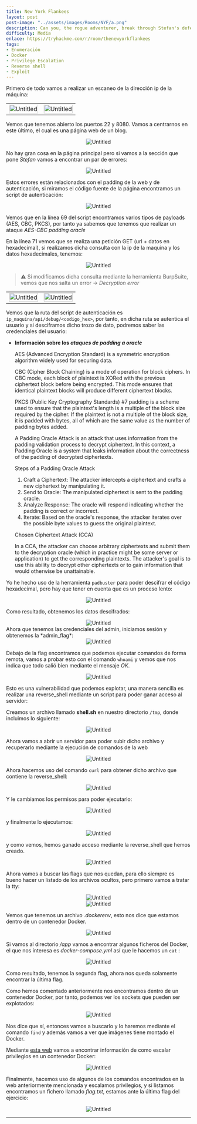 ```yaml
---
title: New York Flankees
layout: post
post-image: "../assets/images/Rooms/NYF/a.png"
description: Can you, the rogue adventurer, break through Stefan's defences to take control of his blog?
difficulty: Media
enlace: https://tryhackme.com/r/room/thenewyorkflankees
tags:
- Enumeración
- Docker
- Privilege Escalation
- Reverse shell
- Exploit
---
```


Primero de todo vamos a realizar un escaneo de la dirección ip de la máquina:
<div style="text-align: center; ">
  <table>
    <tr>
      <td>
        <div style="text-align: center; ">
          <img src="../assets/images/Rooms/NYF/Untitled.png" alt="Untitled" onclick="openModal(this.src)" style="width:100%; max-width:800px;" />
        </div>
      </td>
      <td>
        <div style="text-align: center; ">
          <img src="../assets/images/Rooms/NYF/Untitled 1.png" alt="Untitled" onclick="openModal(this.src)" style="width:100%; max-width:800px;" />
        </div>
      </td>
    </tr>
  </table>
</div>

Vemos que tenemos abierto los puertos 22 y 8080. Vamos a centrarnos en este último, el cual es una página web de un blog.

<div style="text-align: center; ">
  <img src="../assets/images/Rooms/NYF/Screenshot_2024-07-26_at_18.16.42_(2).png" alt="Untitled" onclick="openModal(this.src)" />
</div>

No hay gran cosa en la página principal pero si vamos a la sección que pone *Stefan* vamos a encontrar un par de errores:

<div style="text-align: center; ">
  <img src="../assets/images/Rooms/NYF/Untitled 2.png" alt="Untitled" onclick="openModal(this.src)" />
</div>

Estos errores están relacionados con el padding de la web y de autenticación, si miramos el código fuente de la página encontramos un script de autenticación:

<div style="text-align: center; ">
  <img src="../assets/images/Rooms/NYF/Untitled 3.png" alt="Untitled" onclick="openModal(this.src)" />
</div>

Vemos que en la línea 69 del script encontramos varios tipos de payloads (AES, CBC, PKCS), por tanto ya sabemos que tenemos que realizar un ataque *AES-CBC padding oracle*

En la línea 71 vemos que se realiza una petición GET (url + datos en hexadecimal), si realizamos dicha consulta con la ip de la maquina y los datos hexadecimales, tenemos:

<div style="text-align: center; ">
  <img src="../assets/images/Rooms/NYF/Untitled 4.png" alt="Untitled" onclick="openModal(this.src)" />
</div>


> ⚠️ Si modificamos dicha consulta mediante la herramienta BurpSuite, vemos que nos salta un error → *Decryption error*

<div style="text-align: center;">
  <table>
    <tr>
      <td>
        <div style="text-align: center; ">
          <img src="../assets/images/Rooms/NYF/Untitled 5.png" alt="Untitled" onclick="openModal(this.src)" style="width:100%; max-width:650px;" />
        </div>
      </td>
      <td>
        <div style="text-align: center; ">
          <img src="../assets/images/Rooms/NYF/Untitled 6.png" alt="Untitled" onclick="openModal(this.src)" style="width:100%; max-width:900px;" />
        </div>
      </td>
    </tr>
  </table>
</div>

Vemos que la ruta del script de autenticación es `ip_maquina/api/debug/<codigo_hex>`, por tanto, en dicha ruta se autentica el usuario y si desciframos dicho trozo de dato, podremos saber las credenciales del usuario:

- **Información sobre los *ataques de padding a oracle***
    
    AES (Advanced Encryption Standard) is a symmetric encryption algorithm widely used for securing data.
    
    CBC (Cipher Block Chaining) is a mode of operation for block ciphers. In CBC mode, each block of plaintext is XORed with the previous ciphertext block before being encrypted. This mode ensures that identical plaintext blocks will produce different ciphertext blocks.
    
    PKCS (Public Key Cryptography Standards) #7 padding is a scheme used to ensure that the plaintext's length is a multiple of the block size required by the cipher. If the plaintext is not a multiple of the block size, it is padded with bytes, all of which are the same value as the number of padding bytes added.
    
    A Padding Oracle Attack is an attack that uses information from the padding validation process to decrypt ciphertext. In this context, a Padding Oracle is a system that leaks information about the correctness of the padding of decrypted ciphertexts.
    
    Steps of a Padding Oracle Attack
    
    1. Craft a Ciphertext: The attacker intercepts a ciphertext and crafts a new ciphertext by manipulating it.
    2. Send to Oracle: The manipulated ciphertext is sent to the padding oracle.
    3. Analyze Response: The oracle will respond indicating whether the padding is correct or incorrect.
    4. Iterate: Based on the oracle's response, the attacker iterates over the possible byte values to guess the original plaintext.
    
    Chosen Ciphertext Attack (CCA)
    
    In a CCA, the attacker can choose arbitrary ciphertexts and submit them to the decryption oracle (which in practice might be some server or application) to get the corresponding plaintexts. The attacker's goal is to use this ability to decrypt other ciphertexts or to gain information that would otherwise be unattainable.
    

Yo he hecho uso de la herramienta `padbuster` para poder descifrar el código hexadecimal, pero hay que tener en cuenta que es un proceso lento:

<div style="text-align: center; ">
    <img src="../assets/images/Rooms/NYF/Untitled 7.png" alt="Untitled" onclick="openModal(this.src)" />
</div>

Como resultado, obtenemos los datos descifrados:

<div style="text-align: center; ">
    <img src="../assets/images/Rooms/NYF/Screenshot_2024-07-26_at_19.42.04.png" alt="Untitled" onclick="openModal(this.src)" />
</div>
Ahora que tenemos las credenciales del admin, iniciamos sesión y obtenemos la *admin_flag*:

<div style="text-align: center; ">
    <img src="../assets/images/Rooms/NYF/Untitled 8.png" alt="Untitled" onclick="openModal(this.src)" />
</div>

Debajo de la flag encontramos que podemos ejecutar comandos de forma remota, vamos a probar esto con el comando `whoami` y vemos que nos indica que todo salió bien mediante el mensaje *OK*.

<div style="text-align: center; ">
    <img src="../assets/images/Rooms/NYF/Untitled 9.png" alt="Untitled" onclick="openModal(this.src)" />
</div>

Esto es una vulnerabilidad que podemos explotar, una manera sencilla es realizar una reverse_shell mediante un script para poder ganar acceso al servidor:

Creamos un archivo llamado **shell.sh** en nuestro directorio `/tmp`, donde incluimos lo siguiente:

<div style="text-align: center; ">
    <img src="../assets/images/Rooms/NYF/Untitled 10.png" alt="Untitled" onclick="openModal(this.src)" />
</div>

Ahora vamos a abrir un servidor para poder subir dicho archivo y recuperarlo mediante la ejecución de comandos de la web

<div style="text-align: center; ">
    <img src="../assets/images/Rooms/NYF/Untitled 11.png" alt="Untitled" onclick="openModal(this.src)" />
</div>

Ahora hacemos uso del comando `curl` para obtener dicho archivo que contiene la reverse_shell:

<div style="text-align: center; ">
    <img src="../assets/images/Rooms/NYF/Untitled 12.png" alt="Untitled" onclick="openModal(this.src)" />
</div>

Y le cambiamos los permisos para poder ejecutarlo:

<div style="text-align: center; ">
    <img src="../assets/images/Rooms/NYF/Screenshot_2024-07-26_at_20.23.40.png" alt="Untitled" onclick="openModal(this.src)" />
</div>

y finalmente lo ejecutamos:

<div style="text-align: center; ">
    <img src="../assets/images/Rooms/NYF/Screenshot_2024-07-26_at_20.24.01.png" alt="Untitled" onclick="openModal(this.src)" />
</div>

y como vemos, hemos ganado acceso mediante la reverse_shell que hemos creado.

<div style="text-align: center; ">
    <img src="../assets/images/Rooms/NYF/Screenshot_2024-07-26_at_20.24.16.png" alt="Untitled" onclick="openModal(this.src)" />
</div>

Ahora vamos  a buscar las flags que nos quedan, para ello siempre es bueno hacer un listado de los archivos ocultos, pero primero vamos a tratar la tty:

<div style="text-align: center; ">
    <img src="../assets/images/Rooms/NYF/Screenshot_2024-07-26_at_20.27.57.png" alt="Untitled" onclick="openModal(this.src)" />
</div>

<div style="text-align: center; ">
    <img src="../assets/images/Rooms/NYF/Screenshot_2024-07-26_at_20.29.36.png" alt="Untitled" onclick="openModal(this.src)" />
</div>

Vemos que tenemos un archivo *.dockerenv*, esto nos dice que estamos dentro de un contenedor Docker. 

<div style="text-align: center; ">
    <img src="../assets/images/Rooms/NYF/Screenshot_2024-07-26_at_20.29.53.png" alt="Untitled" onclick="openModal(this.src)" />
</div>

Si vamos al directorio */app* vamos a encontrar algunos ficheros del Docker, el que nos interesa es *docker-compose.yml* así que le hacemos un `cat` :
<div style="text-align: center; ">
    <img src="../assets/images/Rooms/NYF/Screenshot_2024-07-26_at_20.34.12.png" alt="Untitled" onclick="openModal(this.src)" />
</div>

Como resultado, tenemos la segunda flag, ahora nos queda solamente encontrar la última flag.

Como hemos comentado anteriormente nos encontramos dentro de un contenedor Docker, por tanto, podemos ver los sockets que pueden ser explotados:

<div style="text-align: center; ">
    <img src="../assets/images/Rooms/NYF/Untitled 13.png" alt="Untitled" onclick="openModal(this.src)" />
</div>

Nos dice que sí, entonces vamos a buscarlo y lo haremos mediante el comando `find` y además vamos a ver que imágenes tiene montado el Docker.

Mediante [esta web](https://book.hacktricks.xyz/linux-hardening/privilege-escalation/docker-security/docker-breakout-privilege-escalation#mounted-docker-socket-escape) vamos a encontrar información de como escalar privilegios en un contenedor Docker:

<div style="text-align: center; ">
    <img src="../assets/images/Rooms/NYF/Screenshot_2024-07-26_at_20.43.40.png" alt="Untitled" onclick="openModal(this.src)" />
</div>

 Finalmente, hacemos uso de algunos de los comandos encontrados en la web anteriormente mencionada y escalamos privilegios, y si listamos encontramos un fichero llamado *flag.txt*, estamos ante la última flag del ejercicio:

<div style="text-align: center; ">
    <img src="../assets/images/Rooms/NYF/Untitled 14.png" alt="Untitled" onclick="openModal(this.src)" />
</div>

---
